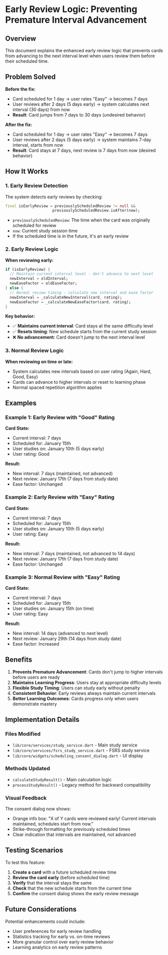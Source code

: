 # Early Review Logic: Preventing Premature Interval Advancement

## Overview

This document explains the enhanced early review logic that prevents cards from advancing to the next interval level when users review them before their scheduled time.

## Problem Solved

**Before the fix:**
- Card scheduled for 1 day → user rates "Easy" → becomes 7 days
- User reviews after 2 days (5 days early) → system calculates next interval (30 days) from now
- **Result**: Card jumps from 7 days to 30 days (undesired behavior)

**After the fix:**
- Card scheduled for 1 day → user rates "Easy" → becomes 7 days
- User reviews after 2 days (5 days early) → system maintains 7-day interval, starts from now
- **Result**: Card stays at 7 days, next review is 7 days from now (desired behavior)

## How It Works

### 1. Early Review Detection

The system detects early reviews by checking:
```dart
final isEarlyReview = previouslyScheduledReview != null && 
                     previouslyScheduledReview.isAfter(now);
```

- `previouslyScheduledReview`: The time when the card was originally scheduled for review
- `now`: Current study session time
- If the scheduled time is in the future, it's an early review

### 2. Early Review Logic

**When reviewing early:**
```dart
if (isEarlyReview) {
  // Maintain current interval level - don't advance to next level
  newInterval = oldInterval;
  newEaseFactor = oldEaseFactor;
} else {
  // Normal review timing - calculate new interval and ease factor
  newInterval = _calculateNewInterval(card, rating);
  newEaseFactor = _calculateNewEaseFactor(card, rating);
}
```

**Key behavior:**
- ✅ **Maintains current interval**: Card stays at the same difficulty level
- ✅ **Resets timing**: New schedule starts from the current study session
- ❌ **No advancement**: Card doesn't jump to the next interval level

### 3. Normal Review Logic

**When reviewing on time or late:**
- System calculates new intervals based on user rating (Again, Hard, Good, Easy)
- Cards can advance to higher intervals or reset to learning phase
- Normal spaced repetition algorithm applies

## Examples

### Example 1: Early Review with "Good" Rating

**Card State:**
- Current interval: 7 days
- Scheduled for: January 15th
- User studies on: January 10th (5 days early)
- User rating: Good

**Result:**
- New interval: 7 days (maintained, not advanced)
- Next review: January 17th (7 days from study date)
- Ease factor: Unchanged

### Example 2: Early Review with "Easy" Rating

**Card State:**
- Current interval: 7 days
- Scheduled for: January 15th
- User studies on: January 10th (5 days early)
- User rating: Easy

**Result:**
- New interval: 7 days (maintained, not advanced to 14 days)
- Next review: January 17th (7 days from study date)
- Ease factor: Unchanged

### Example 3: Normal Review with "Easy" Rating

**Card State:**
- Current interval: 7 days
- Scheduled for: January 15th
- User studies on: January 15th (on time)
- User rating: Easy

**Result:**
- New interval: 14 days (advanced to next level)
- Next review: January 29th (14 days from study date)
- Ease factor: Increased

## Benefits

1. **Prevents Premature Advancement**: Cards don't jump to higher intervals before users are ready
2. **Maintains Learning Progress**: Users stay at appropriate difficulty levels
3. **Flexible Study Timing**: Users can study early without penalty
4. **Consistent Behavior**: Early reviews always maintain current intervals
5. **Better Learning Outcomes**: Cards progress only when users demonstrate mastery

## Implementation Details

### Files Modified
- `lib/core/services/study_service.dart` - Main study service
- `lib/core/services/fsrs_study_service.dart` - FSRS study service
- `lib/core/widgets/scheduling_consent_dialog.dart` - UI display

### Methods Updated
- `calculateStudyResult()` - Main calculation logic
- `processStudyResult()` - Legacy method for backward compatibility

### Visual Feedback
The consent dialog now shows:
- Orange info box: "X of Y cards were reviewed early! Current intervals maintained, schedules start from now."
- Strike-through formatting for previously scheduled times
- Clear indication that intervals are maintained, not advanced

## Testing Scenarios

To test this feature:

1. **Create a card** with a future scheduled review time
2. **Review the card early** (before scheduled time)
3. **Verify** that the interval stays the same
4. **Check** that the new schedule starts from the current time
5. **Confirm** the consent dialog shows the early review message

## Future Considerations

Potential enhancements could include:
- User preferences for early review handling
- Statistics tracking for early vs. on-time reviews
- More granular control over early review behavior
- Learning analytics on early review patterns
